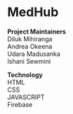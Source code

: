 # MedHub
<b>Project Maintainers</b>
<br>Diluk Mihiranga
<br>Andrea Okeena 
<br>Udara Madusanka
<br>Ishani Sewmini

<b>Technology</b>
<br>HTML
<br>CSS
<br>JAVASCRIPT
<br>Firebase
